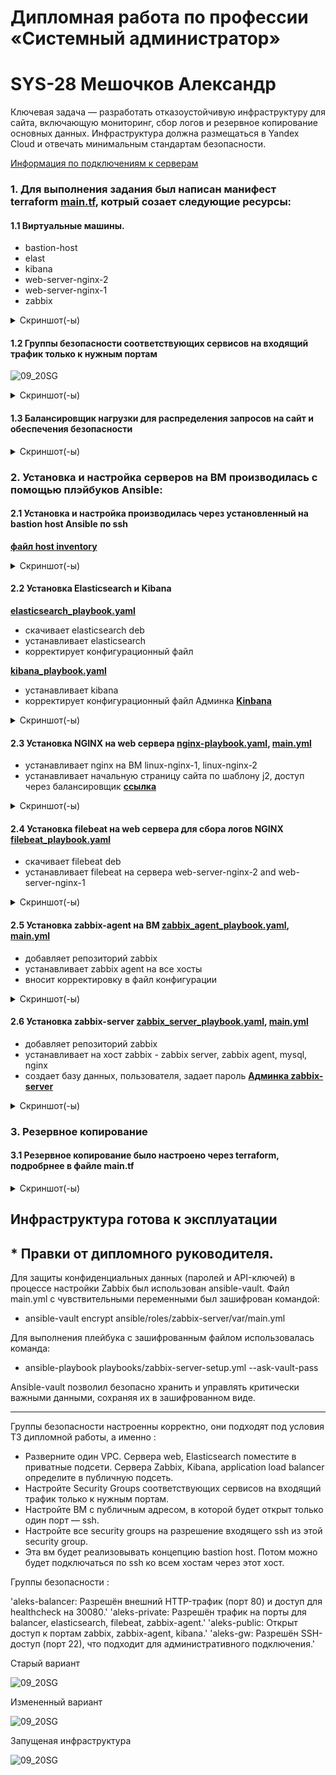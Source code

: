 #  Дипломная работа по профессии «Системный администратор»
# SYS-28 Мешочков Александр

Ключевая задача — разработать отказоустойчивую инфраструктуру для сайта, включающую мониторинг, сбор логов и резервное копирование основных данных. Инфраструктура должна размещаться в Yandex Cloud и отвечать минимальным стандартам безопасности.

[Информация по подключениям к серверам](https://github.com/negodyai86/DiplomAdmin/blob/main/Данные%20по%20подключениям.md)

### 1\. Для выполнения задания был написан манифест terraform [main.tf](https://github.com/negodyai86/DiplomAdmin/blob/main/terraform/main.tf), котрый созает следующие ресурсы:

#### 1.1 Виртуальные машины.

  - bastion-host
  - elast
  - kibana
  - web-server-nginx-2
  - web-server-nginx-1
  - zabbix

<details>
<summary> Скриншот(-ы) </summary>

![01_vm](https://github.com/negodyai86/DiplomAdmin/blob/main/img/VM_Cloud.png)

</details>


</details>

#### 1.2 Группы безопасности соответствующих сервисов на входящий трафик только к нужным портам

![09_20SG](https://github.com/negodyai86/DiplomAdmin/blob/main/img/группы_безопасности.png)

<details>
<summary> Скриншот(-ы) </summary>

![09_20SG](https://github.com/negodyai86/DiplomAdmin/blob/main/img/группы_безопасности_1.png)

</details>

#### 1.3 Балансировщик нагрузки для распределения запросов на сайт и обеспечения безопасности

<details>
<summary> Скриншот(-ы) </summary>

![02_target-group](https://github.com/negodyai86/DiplomAdmin/blob/main/img/целевые_группы.png)

![03_backend-group](https://github.com/negodyai86/DiplomAdmin/blob/main/img/группы_бэкендов.png)

![7](https://github.com/negodyai86/DiplomAdmin/blob/main/img/карта_балансировки.png)

![7](https://github.com/negodyai86/DiplomAdmin/blob/main/img/балансировщик.png)

![7](https://github.com/negodyai86/DiplomAdmin/blob/main/img/целевые_группы_1.png)

![7](https://github.com/negodyai86/DiplomAdmin/blob/main/img/балансировщик_1.png)

</details>

### 2. Установка и настройка серверов на ВМ производилась с помощью плэйбуков  Ansible:

#### 2.1 Установка и настройка производилась через установленный на bastion host Ansible по ssh 

**[файл host inventory](https://github.com/negodyai86/DiplomAdmin/blob/main/ansible/hosts)**  

<details>
<summary> Скриншот(-ы) </summary>

![00_Bastion-host](https://github.com/negodyai86/DiplomAdmin/blob/main/img/ansible_ping.png)

</details>


####  2.2 Установка Elasticsearch и Kibana 

**[elasticsearch_playbook.yaml](https://github.com/negodyai86/DiplomAdmin/blob/main/ansible/elastik_playbook.yaml)**

* скачивает elasticsearch deb
* устанавливает elasticsearch
* корректирует конфигурационный файл

**[kibana_playbook.yaml](https://github.com/negodyai86/DiplomAdmin/blob/main/ansible/kibana_playbook.yaml)**

* устанавливает kibana
* корректирует конфигурационный файл
    Админка **[Kinbana](http://178.154.220.202:5601)**
   
<details>
<summary> Скриншот(-ы) </summary>

![28_ install](https://github.com/negodyai86/DiplomAdmin/blob/main/img/kibana.png)
![28_ install](https://github.com/negodyai86/DiplomAdmin/blob/main/img/elast.png)
![28_ install](https://github.com/negodyai86/DiplomAdmin/blob/main/img/kibana1.png) 
![28_ install](https://github.com/negodyai86/DiplomAdmin/blob/main/img/kibana2.png) 
 *</details>

####  2.3 Установка NGINX на web сервера [nginx-playbook.yaml](https://github.com/negodyai86/DiplomAdmin/blob/main/ansible/nginx-playbook.yaml), [main.yml](https://github.com/negodyai86/DiplomAdmin/blob/main/ansible/roles/nginx/tasks/main.yml)

* устанавливает nginx на ВМ linux-nginx-1, linux-nginx-2
* устанавливает начальную страницу сайта по шаблону j2, доступ через балансировщик **[ссылка](http://89.169.145.0:80)**

<details>
<summary> Скриншот(-ы) </summary>

![21_ install_nginx](https://github.com/negodyai86/DiplomAdmin/blob/main/img/nginx_1.png)

![22_ install_nginx](https://github.com/negodyai86/DiplomAdmin/blob/main/img/nginx_2.png)

![23_ install_nginx](https://github.com/negodyai86/DiplomAdmin/blob/main/img/nginx_3.png)

</details>

#### 2.4 Установка filebeat на web сервера для сбора логов NGINX [filebeat_playbook.yaml](https://github.com/negodyai86/DiplomAdmin/blob/main/ansible/filebeat_playbook.yaml)

* скачивает filebeat deb
* устанавливает filebeat на сервера web-server-nginx-2 and web-server-nginx-1

<details>
<summary> Скриншот(-ы) </summary>

![28_20](https://github.com/negodyai86/DiplomAdmin/blob/main/img/filebeat.png)

</details>

#### 2.5 Установка zabbix-agent на ВМ [zabbix_agent_playbook.yaml](https://github.com/negodyai86/DiplomAdmin/blob/main/ansible/zabbix_agent_playbook.yaml), [main.yml](https://github.com/negodyai86/DiplomAdmin/blob/main/ansible/roles/zabbix-agent/tasks/main.yml)
  - добавляет репозиторий zabbix
  - устанавливает zabbix agent на все хосты
  - вносит корректировку в файл конфигурации  


<details>
<summary> Скриншот(-ы) </summary>

![25_install_zabbix_agent](https://github.com/negodyai86/DiplomAdmin/blob/main/img/zabbix_agent_1.png)
![25_install_zabbix_agent](https://github.com/negodyai86/DiplomAdmin/blob/main/img/zabbix_agent_2.png)

</details>

#### 2.6 Установка zabbix-server [zabbix_server_playbook.yaml](https://github.com/negodyai86/DiplomAdmin/blob/main/ansible/zabbix_server_playbook.yaml), [main.yml](https://github.com/negodyai86/DiplomAdmin/blob/main/ansible/roles/zabbix-server/tasks/main.yml)
  
  - добавляет репозиторий zabbix
  - устанавливает на хост zabbix -  zabbix server, zabbix agent, mysql, nginx
  - создает базу данных, пользователя, задает пароль
**[Админка zabbix-server](http://89.169.144.127:8080)**

<details>
<summary> Скриншот(-ы) </summary>

![24_install_zabbix_server](https://github.com/negodyai86/DiplomAdmin/blob/main/img/zabbix_server_1.png)

![26_ installzabbix_server](https://github.com/negodyai86/DiplomAdmin/blob/main/img/zabbix_server_2.png)

![27_ installzabbix_server](https://github.com/negodyai86/DiplomAdmin/blob/main/img/zabbix.png)

### Настраиваем дешборды с отображением метрик, минимальный набор — по принципу USE (Utilization, Saturation, Errors) для CPU, RAM, диски, сеть, http запросов к веб-серверам.

![27_ installzabbix_server](https://github.com/negodyai86/DiplomAdmin/blob/main/img/zabbix1.png)

</details>

### 3. Резервное копирование 
#### 3.1 Резервное копирование было настроено через terraform, подробрнее в файле main.tf

<details>
<summary> Скриншот(-ы) </summary>

![99_Snapshot_1](https://github.com/negodyai86/DiplomAdmin/blob/main/img/снимок.png)


</details>

## Инфраструктура готова к эксплуатации

## * Правки от дипломного руководителя.

Для защиты конфиденциальных данных (паролей и API-ключей) в процессе настройки Zabbix был использован ansible-vault. Файл main.yml с чувствительными переменными был зашифрован командой:

* ansible-vault encrypt ansible/roles/zabbix-server/var/main.yml

Для выполнения плейбука с зашифрованным файлом использовалась команда:

* ansible-playbook playbooks/zabbix-server-setup.yml --ask-vault-pass

Ansible-vault позволил безопасно хранить и управлять критически важными данными, сохраняя их в зашифрованном виде.

------------------------------------------------


Группы безопасности настроенны корректно, они подходят под условия ТЗ дипломной работы, а именно :

- Разверните один VPC. Сервера web, Elasticsearch поместите в приватные подсети. Сервера Zabbix, Kibana, application load balancer определите в публичную подсеть.
- Настройте Security Groups соответствующих сервисов на входящий трафик только к нужным портам.
- Настройте ВМ с публичным адресом, в которой будет открыт только один порт — ssh. 
- Настройте все security groups на разрешение входящего ssh из этой security group. 
- Эта вм будет реализовывать концепцию bastion host. Потом можно будет подключаться по ssh ко всем хостам через этот хост.

Группы безопасности : 

'aleks-balancer: Разрешён внешний HTTP-трафик (порт 80) и доступ для healthcheck на 30080.'
'aleks-private: Разрешён трафик на порты для balancer, elasticsearch, filebeat, zabbix-agent.'
'aleks-public: Открыт доступ к портам zabbix, zabbix-agent, kibana.'
'aleks-gw: Разрешён SSH-доступ (порт 22), что подходит для административного подключения.'

</details>

<summary> Старый вариант </summary>

![09_20SG](https://github.com/negodyai86/DiplomAdmin/blob/main/img/группы_безопасности_1.1.png)

<summary> Измененный вариант </summary>

![09_20SG](https://github.com/negodyai86/DiplomAdmin/blob/main/img/группы_безопасности_1.png)

<summary> Запущеная инфраструктура </summary>

![09_20SG](https://github.com/negodyai86/DiplomAdmin/blob/main/img/Вирт_машины.png)